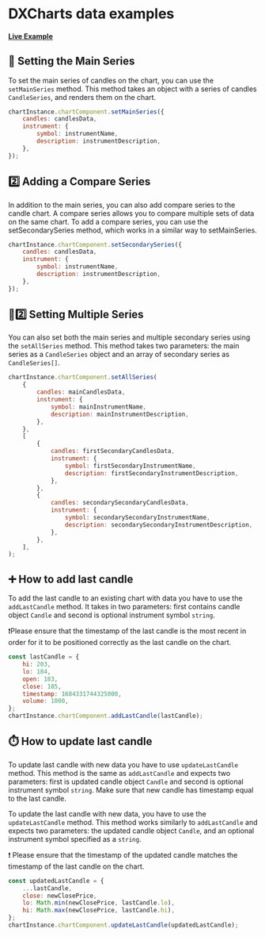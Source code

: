 # DXCharts data examples

#### <!--CSB_LINK-->[Live Example](https://codesandbox.io/s/gtg8c3)<!--/CSB_LINK-->

## 💫 Setting the Main Series

To set the main series of candles on the chart, you can use the `setMainSeries` method.
This method takes an object with a series of candles `CandleSeries`, and renders them on the chart.

```js
chartInstance.chartComponent.setMainSeries({
	candles: candlesData,
	instrument: {
		symbol: instrumentName,
		description: instrumentDescription,
	},
});
```

## 2️⃣ Adding a Compare Series

In addition to the main series, you can also add compare series to the candle chart. A compare series allows you
to compare multiple sets of data on the same chart. To add a compare series, you can use the setSecondarySeries method,
which works in a similar way to setMainSeries.

```js
chartInstance.chartComponent.setSecondarySeries({
	candles: candlesData,
	instrument: {
		symbol: instrumentName,
		description: instrumentDescription,
	},
});
```

## 💫2️⃣ Setting Multiple Series

You can also set both the main series and multiple secondary series using the `setAllSeries` method.
This method takes two parameters: the main series as a `CandleSeries` object and an array of secondary series as `CandleSeries[]`.

```js
chartInstance.chartComponent.setAllSeries(
	{
		candles: mainCandlesData,
		instrument: {
			symbol: mainInstrumentName,
			description: mainInstrumentDescription,
		},
	},
	[
		{
			candles: firstSecondaryCandlesData,
			instrument: {
				symbol: firstSecondaryInstrumentName,
				description: firstSecondaryInstrumentDescription,
			},
		},
		{
			candles: secondarySecondaryCandlesData,
			instrument: {
				symbol: secondarySecondaryInstrumentName,
				description: secondarySecondaryInstrumentDescription,
			},
		},
	],
);
```

## ➕ How to add last candle

To add the last candle to an existing chart with data you have to use the `addLastCandle` method.
It takes in two parameters: first contains candle object `Candle` and second is optional instrument symbol `string`.

❗Please ensure that the timestamp of the last candle is the most recent in order for it to be positioned correctly
as the last candle on the chart.

```js
const lastCandle = {
	hi: 203,
	lo: 184,
	open: 183,
	close: 185,
	timestamp: 1684331744325000,
	volume: 1000,
};
chartInstance.chartComponent.addLastCandle(lastCandle);
```

## ⏱️ How to update last candle

To update last candle with new data you have to use `updateLastCandle` method. This method is the same as `addLastCandle`
and expects two parameters: first is updated candle object `Candle` and second is optional instrument symbol `string`.
Make sure that new candle has timestamp equal to the last candle.

To update the last candle with new data, you have to use the `updateLastCandle` method. This method works similarly to
`addLastCandle` and expects two parameters: the updated candle object `Candle`, and an optional instrument symbol
specified as a `string`.

❗ Please ensure that the timestamp of the updated candle matches the timestamp of the last candle on the chart.

```js
const updatedLastCandle = {
	...lastCandle,
	close: newClosePrice,
	lo: Math.min(newClosePrice, lastCandle.lo),
	hi: Math.max(newClosePrice, lastCandle.hi),
};
chartInstance.chartComponent.updateLastCandle(updatedLastCandle);
```
